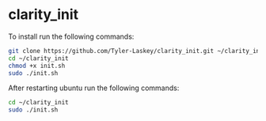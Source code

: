 # clarity_init

To install run the following commands:
```sh
git clone https://github.com/Tyler-Laskey/clarity_init.git ~/clarity_init
cd ~/clarity_init
chmod +x init.sh
sudo ./init.sh
```
After restarting ubuntu run the following commands:
```sh
cd ~/clarity_init
sudo ./init.sh
```
